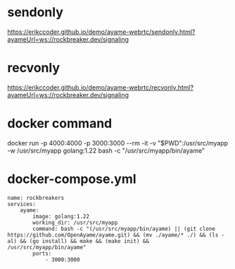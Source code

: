 # sendonly
https://erikccoder.github.io/demo/ayame-webrtc/sendonly.html?ayameUrl=ws://rockbreaker.dev/signaling

# recvonly
https://erikccoder.github.io/demo/ayame-webrtc/recvonly.html?ayameUrl=ws://rockbreaker.dev/signaling

# docker command
docker run -p 4000:4000 -p 3000:3000 --rm -it -v "$PWD":/usr/src/myapp -w /usr/src/myapp golang:1.22 bash -c "/usr/src/myapp/bin/ayame"


# docker-compose.yml
```
name: rockbreakers
services:
    ayame:
        image: golang:1.22
        working_dir: /usr/src/myapp
        command: bash -c "(/usr/src/myapp/bin/ayame) || (git clone https://github.com/OpenAyame/ayame.git) && (mv ./ayame/* ./) && (ls -al) && (go install) && make && (make init) && /usr/src/myapp/bin/ayame"
        ports:
            - 3000:3000

```
